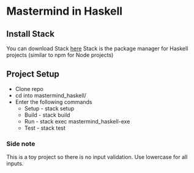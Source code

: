 # Mastermind in Haskell

## Install Stack
You can download Stack [here](https://docs.haskellstack.org/en/stable/README/#how-to-install)
Stack is the package manager for Haskell projects (similar to npm for Node projects)

## Project Setup
- Clone repo
- cd into mastermind_haskell/
- Enter the following commands
  - Setup - stack setup
  - Build - stack build
  - Run - stack exec mastermind_haskell-exe
  - Test - stack test


### Side note
This is a toy project so there is no input validation.
Use lowercase for all inputs.